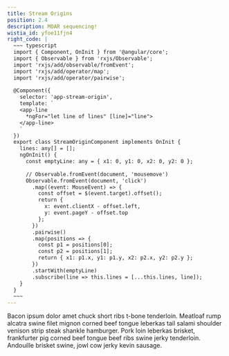 ```yaml
---
title: Stream Origins
position: 2.4
description: MOAR sequencing!
wistia_id: yfoe11fjn4
right_code: |
  ~~~ typescript
  import { Component, OnInit } from '@angular/core';
  import { Observable } from 'rxjs/Observable';
  import 'rxjs/add/observable/fromEvent';
  import 'rxjs/add/operator/map';
  import 'rxjs/add/operator/pairwise';
  
  @Component({
    selector: 'app-stream-origin',
    template: `
    <app-line
      *ngFor="let line of lines" [line]="line">
    </app-line>
    `
  })
  export class StreamOriginComponent implements OnInit {
    lines: any[] = [];
    ngOnInit() {
      const emptyLine: any = { x1: 0, y1: 0, x2: 0, y2: 0 };
  
      // Observable.fromEvent(document, 'mousemove')
      Observable.fromEvent(document, 'click')
        .map((event: MouseEvent) => {
          const offset = $(event.target).offset();
          return {
            x: event.clientX - offset.left,
            y: event.pageY - offset.top
          };
        })
        .pairwise()
        .map(positions => {
          const p1 = positions[0];
          const p2 = positions[1];
          return { x1: p1.x, y1: p1.y, x2: p2.x, y2: p2.y };
        })
        .startWith(emptyLine)
        .subscribe(line => this.lines = [...this.lines, line]);
    }
  }
  ~~~
---
```


Bacon ipsum dolor amet chuck short ribs t-bone tenderloin. Meatloaf rump alcatra swine filet mignon corned beef tongue leberkas tail salami shoulder venison strip steak shankle hamburger. Pork loin leberkas brisket, frankfurter pig corned beef tongue beef ribs swine jerky tenderloin. Andouille brisket swine, jowl cow jerky kevin sausage.
